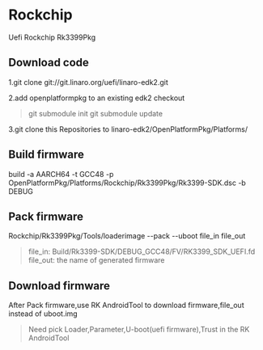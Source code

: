 # Rockchip
Uefi Rockchip Rk3399Pkg

## Download code
1.git clone git://git.linaro.org/uefi/linaro-edk2.git

2.add openplatformpkg to an existing edk2 checkout
>git submodule init
>git submodule update

3.git clone this Repositories to linaro-edk2/OpenPlatformPkg/Platforms/

## Build firmware
build -a AARCH64 -t GCC48 -p OpenPlatformPkg/Platforms/Rockchip/Rk3399Pkg/Rk3399-SDK.dsc -b DEBUG

## Pack firmware
Rockchip/Rk3399Pkg/Tools/loaderimage --pack --uboot file_in file_out
>file_in: Build/Rk3399-SDK/DEBUG_GCC48/FV/RK3399_SDK_UEFI.fd
>file_out: the name of generated firmware

## Download firmware
After Pack firmware,use RK AndroidTool to download firmware,file_out instead of uboot.img
>Need pick Loader,Parameter,U-boot(uefi firmware),Trust in the RK AndroidTool
